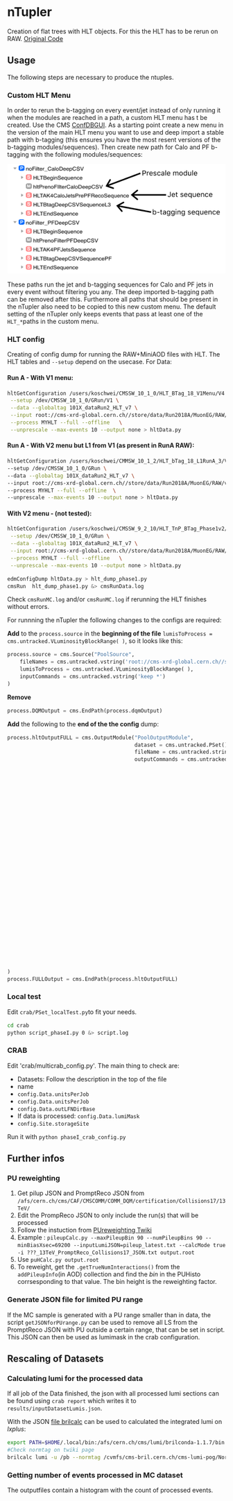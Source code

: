 # nTupler
Creation of flat trees with HLT objects. For this the HLT has to be rerun on RAW. [Original Code](https://github.com/silviodonato/usercode/tree/NtuplerFromHLT2017_V8)

## Usage
The following steps are necessary to produce the ntuples.

### Custom HLT Menu
In order to rerun the b-tagging on every event/jet instead of only running it when the modules are reached in a path, a custom HLT menu has t be created. Use the CMS [ConfDBGUI](https://twiki.cern.ch/twiki/bin/viewauth/CMS/EvfConfDBGUI). As a starting point create a new menu in the version of the main HLT menu you want to use and deep import a stable path with b-tagging (this ensures you have the most resent versions of the b-tagging modules/sequences). Then create new path for Calo and PF b-tagging with the following modules/sequences:

![noFilter paths in confDB](menu-desc.png)

These paths run the jet and b-tagging sequences for Calo and PF jets in every event without filtering you any. The deep imported b-tagging path can be removed after this. Furthermore all paths that should be present in the nTupler also need to be copied to this new custom menu. The default setting of the nTupler only keeps events that pass at least one of the `HLT_*`paths in the custom menu.

### HLT config
Creating of config dump for running the RAW+MiniAOD files with HLT. The HLT tables and `--setup` depend on the usecase.
For Data:

#### Run A - With V1 menu:
```bash
hltGetConfiguration /users/koschwei/CMSSW_10_1_0/HLT_BTag_18_V1Menu/V4 \
 --setup /dev/CMSSW_10_1_0/GRun/V1 \
 --data --globaltag 101X_dataRun2_HLT_v7 \
 --input root://cms-xrd-global.cern.ch//store/data/Run2018A/MuonEG/RAW/v1/000/315/506/00000/08090981-324D-E811-A7B1-02163E017FF8.root  \
 --process MYHLT --full --offline   \
 --unprescale --max-events 10 --output none > hltData.py
```

#### Run A - With V2 menu but L1 from V1 (as present in RunA RAW):
```bash
hltGetConfiguration /users/koschwei/CMMSW_10_1_2/HLT_bTag_18_L1RunA_3/V4  \
--setup /dev/CMSSW_10_1_0/GRun \
--data --globaltag 101X_dataRun2_HLT_v7 \
--input root://cms-xrd-global.cern.ch//store/data/Run2018A/MuonEG/RAW/v1/000/315/506/00000/08090981-324D-E811-A7B1-02163E017FF8.root \
--process MYHLT --full --offline  \
--unprescale --max-events 10 --output none > hltData.py
```


#### With V2 menu - (not tested):
```bash
hltGetConfiguration /users/koschwei/CMSSW_9_2_10/HLT_TnP_BTag_Phase1v2/V2 \
 --setup /dev/CMSSW_10_1_0/GRun \
 --data --globaltag 101X_dataRun2_HLT_v7 \
 --input root://cms-xrd-global.cern.ch//store/data/Run2018A/MuonEG/RAW/v1/000/315/506/00000/08090981-324D-E811-A7B1-02163E017FF8.root  \
 --process MYHLT --full --offline   \
 --unprescale --max-events 10 --output none > hltData.py
```

```bash
edmConfigDump hltData.py > hlt_dump_phase1.py
cmsRun  hlt_dump_phase1.py &> cmsRunData.log
```

Check `cmsRunMC.log` and/or `cmsRunMC.log` if rerunning the HLT finishes without errors.

For runnning the nTupler the following changes to the configs are required:

__Add__ to the `process.source` in the __beginning of the file__ `lumisToProcess = cms.untracked.VLuminosityBlockRange( )`, so it looks like this:
```python
process.source = cms.Source("PoolSource",
    fileNames = cms.untracked.vstring('root://cms-xrd-global.cern.ch//store/data/Run2017C/MuonEG/RAW/v1/000/299/368/00000/00E9C4F1-E76B-E711-8952-02163E01A27B.root'),
    lumisToProcess = cms.untracked.VLuminosityBlockRange( ),
    inputCommands = cms.untracked.vstring('keep *')
)
```

__Remove__
```python
process.DQMOutput = cms.EndPath(process.dqmOutput)
```


__Add__ the following to the __end of the the config__ dump:
```python
process.hltOutputFULL = cms.OutputModule("PoolOutputModule",
                                         dataset = cms.untracked.PSet(),
                                         fileName = cms.untracked.string('./cmsswPreProcessing.root'),
                                         outputCommands = cms.untracked.vstring('drop *',
                                                                                'keep *Egamma*_*_*_*',
                                                                                'keep bool*ValueMap*_*Electron*_*_*',
                                                                                'keep l1t*_*_*_*',
                                                                                'keep *_*Ht*_*_*',
                                                                                'keep *Jet*_*_*_*',
                                                                                'keep *Electron*_*_*_*',
                                                                                'keep *Muon*_*_*_*',
                                                                                'keep *Track*_*_*_*',
                                                                                'drop *Track*_hlt*_*_*',
                                                                                'drop SimTracks_*_*_*',
                                                                                'keep *SuperCluster*_*_*_*',
                                                                                'keep *MET*_*_*_*',
                                                                                'keep *Vertex*_*_*_*',
                                                                                #######
                                                                                'keep *_genParticles_*_*',#AOD
                                                                                'keep *_prunedGenParticles_*_*',#MINIAOD
                                                                                #######
                                                                                'keep *genParticles_*_*_*',
                                                                                'keep *Trigger*_*_*_*',
                                                                                'keep recoJetedmRefToBaseProdTofloatsAssociationVector_*_*_*',
                                                                                #######
                                                                                'keep *_addPileupInfo_*_*', #AOD
                                                                                'keep *_slimmedAddPileupInfo_*_*',#MINIAOD
                                                                                #######
                                                                                'drop *_*Digis*_*_*',
                                                                                'drop triggerTriggerEvent_*_*_*',
                                                                                'keep *_hltGtStage2Digis_*_*',
                                                                                'keep *_generator_*_*')
)
process.FULLOutput = cms.EndPath(process.hltOutputFULL)
```

### Local test
Edit `crab/PSet_localTest.py`to fit your needs.
```bash
cd crab
python script_phaseI.py 0 &> script.log
```

### CRAB
Edit 'crab/multicrab_config.py'. The main thing to check are:
* Datasets: Follow the description in the top of the file
* name
* `config.Data.unitsPerJob`
* `config.Data.unitsPerJob`
* `config.Data.outLFNDirBase`
* If data is processed: `config.Data.lumiMask`
* `config.Site.storageSite`

Run it with `python phaseI_crab_config.py`


## Further infos

### PU reweighting
1. Get pilup JSON and PromptReco JSON from `/afs/cern.ch/cms/CAF/CMSCOMM/COMM_DQM/certification/Collisions17/13TeV/`
2. Edit the PrompReco JSON to only include the run(s) that will be processed 
3. Follow the instuction from [PUreweighting Twiki](https://twiki.cern.ch/twiki/bin/viewauth/CMS/PileupJSONFileforData)
4. Example : `pileupCalc.py --maxPileupBin 90 --numPileupBins 90 --minBiasXsec=69200 --inputLumiJSON=pileup_latest.txt --calcMode true -i ???_13TeV_PromptReco_Collisions17_JSON.txt output.root`
5. Use `puHCalc.py output.root`
6. To reweight, get the  `.getTrueNumInteractions()` from the `addPileupInfo`(in AOD) collection and find the *bin* in the PUHisto corrsesponding to that value. The bin height is the reweighting factor.

### Generate JSON file for limited PU range
If the MC sample is generated with a PU range smaller than in data, the script `getJSONforPUrange.py` can be used to remove all LS from the PromptReco JSON with PU outside a certain range, that can be set in script. This JSON can then be used as lumimask in the crab configuration.

## Rescaling of Datasets
### Calculating lumi for the processed data
If all job of the Data finished, the json with all processed lumi sections can be found using `crab report` which writes it to `results/inputDatasetLumis.json`.

With the JSON [file brilcalc](https://twiki.cern.ch/twiki/bin/view/CMS/TWikiLUM#CurRec) can be used to calculated the integrated lumi on *lxplus*:
```bash
export PATH=$HOME/.local/bin:/afs/cern.ch/cms/lumi/brilconda-1.1.7/bin:$PATH
#Check normtag on twiki page
brilcalc lumi -u /pb --normtag /cvmfs/cms-bril.cern.ch/cms-lumi-pog/Normtags/normtag_BRIL.json -i pocessedLS.json 
```

### Getting number of events processed in MC dataset
The outputfiles contain a histogram with the count of processed events. 



